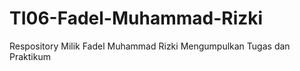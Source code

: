 # TI06-Fadel-Muhammad-Rizki
Respository Milik Fadel Muhammad Rizki Mengumpulkan Tugas dan Praktikum

